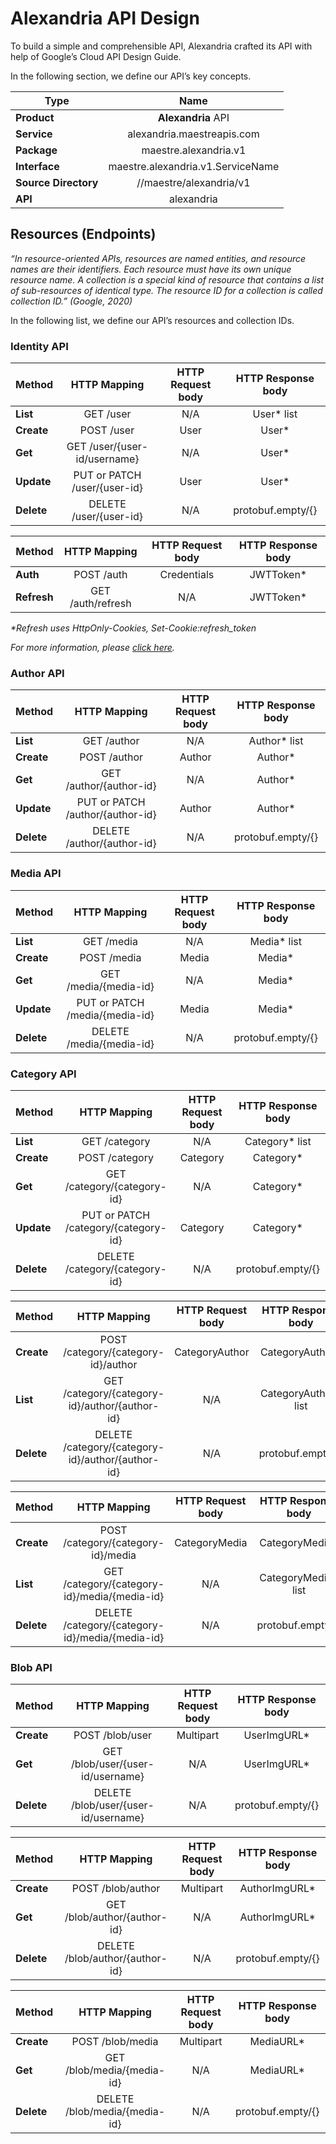 # Alexandria API Design
To build a simple and comprehensible API, Alexandria crafted its API with help of Google’s Cloud API Design Guide.

In the following section, we define our API’s key concepts.

| **Type**                |  **Name**                            |
|-------------------------|:------------------------------------:|
| **Product**             |  **Alexandria** API                  |
| **Service**             |  alexandria.maestreapis.com          |
| **Package**             |  maestre.alexandria.v1               |
| **Interface**           |  maestre.alexandria.v1.ServiceName   |
| **Source Directory**    |  //maestre/alexandria/v1             |
| **API**                 |  alexandria                          |


## Resources (Endpoints)
_“In resource-oriented APIs, resources are named entities, and resource names are their identifiers. Each resource must have its own unique resource name. A collection is a special kind of resource that contains a list of sub-resources of identical type. The resource ID for a collection is called collection ID.” (Google, 2020)_

In the following list, we define our API’s resources and collection IDs.

### Identity API
| Method     |     HTTP Mapping                |  HTTP Request body |  HTTP Response body    |
|------------|:-------------------------------:|:------------------:|:----------------------:|
| **List**   |  GET /user                      |   N/A              |   User* list           |
| **Create** |  POST /user                     |   User             |   User*                |
| **Get**    |  GET /user/{user-id/username}   |   N/A              |   User*                |
| **Update** |  PUT or PATCH /user/{user-id}   |   User             |   User*                |
| **Delete** |  DELETE /user/{user-id}         |   N/A              |   protobuf.empty/{}    |

| Method      |     HTTP Mapping                |  HTTP Request body |  HTTP Response body    |
|-------------|:-------------------------------:|:------------------:|:----------------------:|
| **Auth**    |  POST /auth                     |   Credentials      |   JWTToken*            |
| **Refresh** |  GET /auth/refresh              |   N/A              |   JWTToken*            |

_*Refresh uses HttpOnly-Cookies, Set-Cookie:refresh_token_

_For more information, please [click here](https://hasura.io/blog/best-practices-of-using-jwt-with-graphql/)._

### Author API
| Method     |     HTTP Mapping                    |  HTTP Request body |  HTTP Response body    |
|------------|:-----------------------------------:|:------------------:|:----------------------:|
| **List**   |  GET /author                        |   N/A              |   Author* list         |
| **Create** |  POST /author                       |   Author           |   Author*              |
| **Get**    |  GET /author/{author-id}            |   N/A              |   Author*              |
| **Update** |  PUT or PATCH /author/{author-id}   |   Author           |   Author*              |
| **Delete** |  DELETE /author/{author-id}         |   N/A              |   protobuf.empty/{}    |


### Media API
| Method     |     HTTP Mapping                  |  HTTP Request body |  HTTP Response body   |
|------------|:---------------------------------:|:------------------:|:---------------------:|
| **List**   |  GET /media                       |   N/A              |   Media* list         |
| **Create** |  POST /media                      |   Media            |   Media*              |
| **Get**    |  GET /media/{media-id}            |   N/A              |   Media*              |
| **Update** |  PUT or PATCH /media/{media-id}   |   Media            |   Media*              |
| **Delete** |  DELETE /media/{media-id}         |   N/A              |   protobuf.empty/{}   |


### Category API
| Method     |     HTTP Mapping                                     |  HTTP Request body    |  HTTP Response body       |
|------------|:----------------------------------------------------:|:---------------------:|:-------------------------:|
| **List**   |  GET /category                                       |   N/A                 |   Category* list          |
| **Create** |  POST /category                                      |   Category            |   Category*               |
| **Get**    |  GET /category/{category-id}                         |   N/A                 |   Category*               |
| **Update** |  PUT or PATCH /category/{category-id}                |   Category            |   Category*               |
| **Delete** |  DELETE /category/{category-id}                      |   N/A                 |   protobuf.empty/{}       |

| Method     |     HTTP Mapping                                     |  HTTP Request body    |  HTTP Response body       |
|------------|:----------------------------------------------------:|:---------------------:|:-------------------------:|
| **Create** |  POST /category/{category-id}/author                 |   CategoryAuthor      |   CategoryAuthor*         |
| **List**   |  GET /category/{category-id}/author/{author-id}      |   N/A                 |   CategoryAuthor* list    |
| **Delete** |  DELETE /category/{category-id}/author/{author-id}   |   N/A                 |   protobuf.empty/{}       |

| Method     |     HTTP Mapping                                     |  HTTP Request body    |  HTTP Response body       |
|------------|:----------------------------------------------------:|:---------------------:|:-------------------------:|
| **Create** |  POST /category/{category-id}/media                  |   CategoryMedia       |   CategoryMedia*          |
| **List**   |  GET /category/{category-id}/media/{media-id}        |   N/A                 |   CategoryMedia* list     |
| **Delete** |  DELETE /category/{category-id}/media/{media-id}     |   N/A                 |   protobuf.empty/{}       |


### Blob API
| Method     |     HTTP Mapping                             |  HTTP Request body    |  HTTP Response body       |
|------------|:--------------------------------------------:|:---------------------:|:-------------------------:|
| **Create** |  POST /blob/user                             |   Multipart           |   UserImgURL*             |
| **Get**    |  GET /blob/user/{user-id/username}           |   N/A                 |   UserImgURL*             |
| **Delete** |  DELETE /blob/user/{user-id/username}        |   N/A                 |   protobuf.empty/{}       |

| Method     |     HTTP Mapping                             |  HTTP Request body    |  HTTP Response body       |
|------------|:--------------------------------------------:|:---------------------:|:-------------------------:|
| **Create** |  POST /blob/author                           |   Multipart           |   AuthorImgURL*           |
| **Get**    |  GET /blob/author/{author-id}                |   N/A                 |   AuthorImgURL*           |
| **Delete** |  DELETE /blob/author/{author-id}             |   N/A                 |   protobuf.empty/{}       |

| Method     |     HTTP Mapping                             |  HTTP Request body    |  HTTP Response body       |
|------------|:--------------------------------------------:|:---------------------:|:-------------------------:|
| **Create** |  POST /blob/media                            |   Multipart           |   MediaURL*               |
| **Get**    |  GET /blob/media/{media-id}                  |   N/A                 |   MediaURL*               |
| **Delete** |  DELETE /blob/media/{media-id}               |   N/A                 |   protobuf.empty/{}       |

